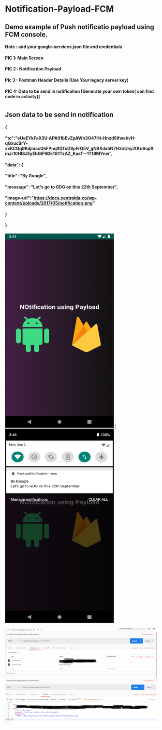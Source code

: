 # Notification-Payload-FCM

## Demo example of Push notificatio payload using FCM console.
#### Note : add your google-services.json file and credentials

#### PIC 1: Main Screen
#### PIC 2 : Notification Payload
#### PIc 3 : Postman Header Details (Use Your legacy server key)
#### PIC 4: Data to be send in notification [Generate your own token( can find code in activity)]
#
## Json data to be send in notification
####      {
####         "to":"eUeEYkFaX3U:APA91bEvZpAWh3O47Ht-HnzdSIfwahvH-qGxucBrY-              xxKCQq9KdjmacQhFPnqItDTsDSpFrQ5V_gNRXdxbN7H3nUhyiXKn6upftmJr10Hl8JEyEbGiF6Dk1G1TzAZ_KasT--1T18MYnw",
####         "data": {
####        "title": "By Google",
####        "message": "Let's go to GDG on this 22th September",
####         "image-url":"https://docs.centroida.co/wp-content/uploads/2017/05/notification.png"
####      }
####  }

<img src="https://github.com/Alfaizkhan/Notification-Payload-FCM/blob/master/images/payload.png" width="360" height="640">   |  <img src="https://github.com/Alfaizkhan/Notification-Payload-FCM/blob/master/images/notification.png" width="360" height="640">

<img src="https://github.com/Alfaizkhan/Notification-Payload-FCM/blob/master/images/postman1.png"> 

<img src="https://github.com/Alfaizkhan/Notification-Payload-FCM/blob/master/images/postman2.PNG">

